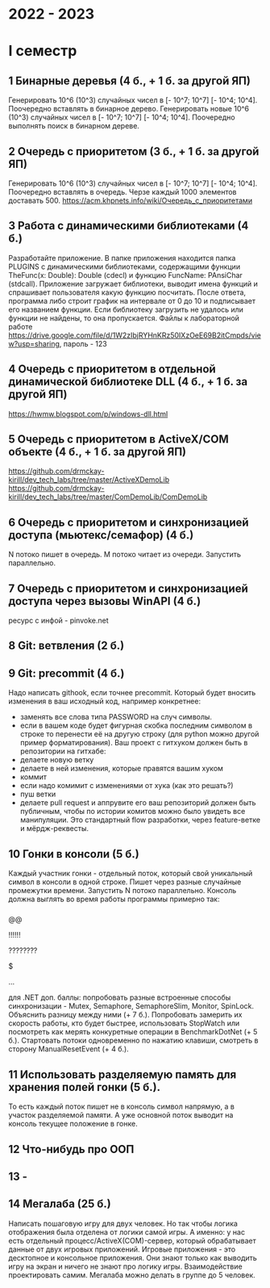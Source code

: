 # 2022 - 2023
# I семестр

## 1 Бинарные деревья (4 б., + 1 б. за другой ЯП)
Генерировать 10^6 (10^3) случайных чисел в [- 10^7; 10^7] [- 10^4; 10^4]. Поочередно вставлять в бинарное дерево.
Генерировать новые 10^6 (10^3) случайных чисел в [- 10^7; 10^7] [- 10^4; 10^4]. Поочередно выполнять поиск в бинарном дереве.

## 2 Очередь с приоритетом (3 б., + 1 б. за другой ЯП)
Генерировать 10^6 (10^3) случайных чисел в [- 10^7; 10^7] [- 10^4; 10^4]. Поочередно вставлять в очередь. Черзе каждый 1000 элементов доставать 500.
https://acm.khpnets.info/wiki/Очередь_с_приоритетами

## 3 Работа с динамическими библиотеками (4 б.)
Разработайте приложение. В папке приложения находится папка PLUGINS с динамическими библиотеками, содержащими функции TheFunc(x: Double): Double (cdecl) и функцию FuncName: PAnsiChar (stdcall). Приложение загружает библиотеки, выводит имена функций и спрашивает пользователя какую функцию посчитать. После ответа, программа либо строит график на интервале от 0 до 10 и подписывает его названием функции. Если библиотеку загрузить не удалось или функции не найдены, то она пропускается. 
Файлы к лабораторной работе https://drive.google.com/file/d/1W2zIbjRYHnKRz50IXzOeE69B2itCmpds/view?usp=sharing, пароль - 123

## 4 Очередь с приоритетом в отдельной динамической библиотеке DLL (4 б., + 1 б. за другой ЯП)
https://hwmw.blogspot.com/p/windows-dll.html

## 5 Очередь с приоритетом в ActiveX/COM объекте (4 б., + 1 б. за другой ЯП)
https://github.com/drmckay-kirill/dev_tech_labs/tree/master/ActiveXDemoLib
https://github.com/drmckay-kirill/dev_tech_labs/tree/master/ComDemoLib/ComDemoLib

## 6 Очередь с приоритетом и синхронизацией доступа (мьютекс/семафор) (4 б.)
N потоко пишет в очередь. M потоко читает из очереди. Запустить параллельно.

## 7 Очередь с приоритетом и синхронизацией доступа через вызовы WinAPI (4 б.)
ресурс с инфой - pinvoke.net

## 8 Git: ветвления (2 б.)

## 9 Git: precommit (4 б.)
Надо написать githook, если точнее precommit. Который будет вносить изменения в ваш исходный код, например конкретнее:
- заменять все слова типа PASSWORD на случ символы.
- если в вашем коде будет фигурная скобка последним символом в строке то перенести её на другую строку (для python можно другой пример форматирования).
Ваш проект с гитхуком должен быть в репозитории на гитхабе:
- делаете новую ветку
- делаете в ней изменения, которые правятся вашим хуком
- коммит
- если надо комимит с изменениями от хука (как это решать?)
- пуш ветки
- делаете pull request и аппрувите его ваш репозиторий должен быть публичным, чтобы по истории комитов можно было увидеть все манипуляции. 
Это стандартный flow разработки, через feature-ветке и мёрдж-реквесты.


## 10 Гонки в консоли (5 б.)
Каждый участник гонки - отдельный поток, который свой уникальный символ в консоли в одной строке. Пишет через разные случайные промежутки времени. Запустить N потоко параллельно.
Консоль должна выглять во время работы программы примерно так:
#####

@@

!!!!!!

????????

$


...

для .NET доп. баллы: 
попробовать разные встроенные способы синхронизации - Mutex, Semaphore, SemaphoreSlim, Monitor, SpinLock. Объяснить разницу между ними (+ 7 б.). 
Попробовать замерить их скорость работы, кто будет быстрее, использовать StopWatch или посмотреть как мерять конкуретные операции в BenchmarkDotNet (+ 5 б.). 
Стартовать потоки одновременно по нажатию клавиши, смотреть в сторону ManualResetEvent (+ 4 б.).

## 11 Использовать разделяемую память для хранения полей гонки (5 б.). 
То есть каждый поток пишет не в консоль символ напрямую, а в участок разделяемой памяти. А уже основной поток выводит на консоль текущее положение в гонке.

## 12 Что-нибудь про ООП

## 13 -

## 14 Мегалаба (25 б.)
Написать пошаговую игру для двух человек. Но так чтобы логика отображения была отделена от логики самой игры. А именно: у нас есть отдельный процесс/ActiveX(COM)-сервер, который обрабатывает данные от двух игровых приложений. Игровые приложения - это десктопное и консольное приложения. Они знают только как выводить игру на экран и ничего не знают про логику игры.
Взаимодействие проектировать самим.
Мегалаба можно делать в группе до 5 человек.
